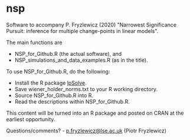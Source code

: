 # nsp
Software to accompany P. Fryzlewicz (2020) "Narrowest Significance Pursuit: inference for multiple change-points in linear models".

The main functions are
- NSP_for_Github.R (the actual software), and
- NSP_simulations_and_data_examples.R (as in the title).

To use NSP_for_Github.R, do the following:

- Install the R package [lpSolve](https://CRAN.R-project.org/package=lpSolve).
- Save wiener_holder_norms.txt to your R working directory.
- Source NSP_for_Github.R into R.
- Read the descriptions within NSP_for_Github.R.

This content will be turned into an R package and posted on CRAN at the earliest opportunity.

Questions/comments? - p.fryzlewicz@lse.ac.uk (Piotr Fryzlewicz)
